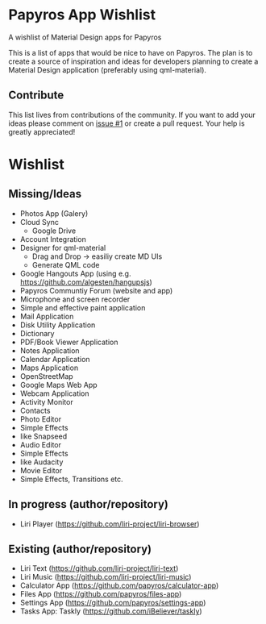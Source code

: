 # Papyros App Wishlist
A wishlist of Material Design apps for Papyros

This is a list of apps that would be nice to have on Papyros. The plan is to create a source of inspiration and ideas for developers planning to create a Material Design application (preferably using qml-material).

## Contribute
This list lives from contributions of the community. If you want to add your ideas please comment on [issue #1](https://github.com/tim-sueberkrueb/papyros-app-wishlist/issues/1) or create a pull request. Your help is greatly appreciated!

# Wishlist

## Missing/Ideas
* Photos App (Galery)
* Cloud Sync
  * Google Drive 
* Account Integration
* Designer for qml-material 
  * Drag and Drop -> easiliy create MD UIs
  * Generate QML code
* Google Hangouts App (using e.g. https://github.com/algesten/hangupsjs)
* Papyros Communtiy Forum (website and app)
* Microphone and screen recorder
* Simple and effective paint application
* Mail Application
* Disk Utility Application
* Dictionary
* PDF/Book Viewer Application
* Notes Application
* Calendar Application
* Maps Application
 * OpenStreetMap
 * Google Maps Web App
* Webcam Application
* Activity Monitor
* Contacts
* Photo Editor 
 * Simple Effects
 * like Snapseed
* Audio Editor 
 * Simple Effects
 * like Audacity
* Movie Editor 
 * Simple Effects, Transitions etc.

## In progress (author/repository)
* Liri Player (https://github.com/liri-project/liri-browser)

## Existing (author/repository)
* Liri Text (https://github.com/liri-project/liri-text)
* Liri Music (https://github.com/liri-project/liri-music)
* Calculator App (https://github.com/papyros/calculator-app)
* Files App (https://github.com/papyros/files-app)
* Settings App (https://github.com/papyros/settings-app)
* Tasks App: Taskly (https://github.com/iBeliever/taskly)
